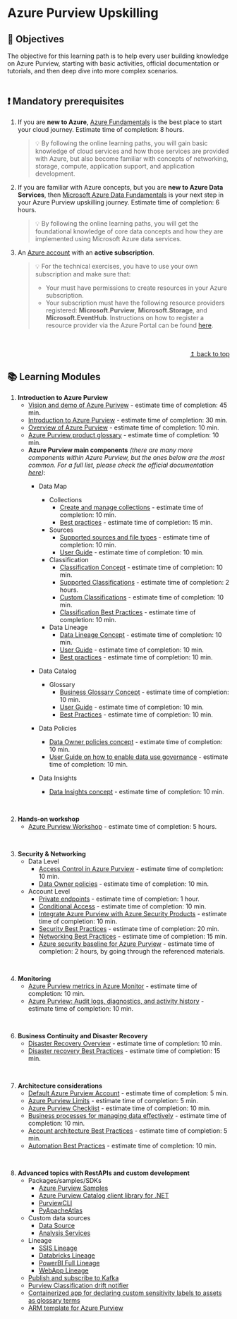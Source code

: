 # Azure Purview Upskilling


## :dart: Objectives
The objective for this learning path is to help every user building knowledge on Azure Purview, starting with basic activities, official documentation or tutorials, and then deep dive into more complex scenarios. 
<br>
<br>
## :exclamation: Mandatory prerequisites

1. If you are <b>new to Azure</b>, [Azure Fundamentals](https://docs.microsoft.com/en-us/learn/certifications/azure-fundamentals/) is the best place to start your cloud journey. Estimate time of completion: 8 hours.

    >:bulb: By following the online learning paths, you will gain basic knowledge of cloud services and how those services are provided with Azure, but also become familiar with concepts of networking, storage, compute, application support, and application development.
3. If you are familiar with Azure concepts, but you are <b>new to Azure Data Services</b>, then [Microsoft Azure Data Fundamentals](https://docs.microsoft.com/en-us/learn/certifications/exams/dp-900) is your next step in your Azure Purview upskilling journey.  Estimate time of completion: 6 hours.

    >:bulb: By following the online learning paths, you will get the foundational knowledge of core data concepts and how they are implemented using Microsoft Azure data services.
5. An [Azure account](https://azure.microsoft.com/en-us/free/) with an <b>active subscription</b>.

    >:bulb: For the technical exercises, you have to use your own subscription and make sure that:
    > * Your must have permissions to create resources in your Azure subscription.
    > * Your subscription must have the following resource providers registered: **Microsoft.Purview**, **Microsoft.Storage**, and **Microsoft.EventHub**. Instructions on how to register a resource provider via the Azure Portal can be found [here](https://docs.microsoft.com/en-us/azure/azure-resource-manager/management/resource-providers-and-types#azure-portal).
<br>
<br>

 <div align="right"><a href="#AzurePurviewUpskilling">↥ back to top</a></div>
 
## :books: Learning Modules
1. <b>Introduction to Azure Purview</b>
    * [Vision and demo of Azure Purivew](https://www.youtube.com/watch?v=aKiBFmiJEBQ) - estimate time of completion: 45 min.
    * [Introduction to Azure Purview](https://docs.microsoft.com/en-us/learn/modules/intro-to-azure-purview/) - estimate time of completion: 30 min.
    * [Overview of Azure Purview](https://docs.microsoft.com/en-us/azure/purview/overview) - estimate time of completion: 10 min.
    * [Azure Purview product glossary](https://docs.microsoft.com/en-us/azure/purview/reference-azure-purview-glossary) - estimate time of completion: 10 min.
    * <b>Azure Purview main components</b> <i>(there are many more components within Azure Purview, but the ones below are the most common. For a full list, please check the official documentation [here](https://docs.microsoft.com/en-us/azure/purview/))</i>:
        * Data Map
            * Collections
                * [Create and manage collections](https://docs.microsoft.com/en-us/azure/purview/how-to-create-and-manage-collections) - estimate time of completion: 10 min.
                * [Best practices](https://docs.microsoft.com/en-us/azure/purview/concept-best-practices-collections) - estimate time of completion: 15 min.
            * Sources
                * [Supported sources and file types](https://docs.microsoft.com/en-us/azure/purview/azure-purview-connector-overview) - estimate time of completion: 10 min.
                * [User Guide](https://docs.microsoft.com/en-us/azure/purview/manage-data-sources) - estimate time of completion: 10 min.
            * Classification
                * [Classification Concept](https://docs.microsoft.com/en-us/azure/purview/concept-classification) - estimate time of completion: 10 min.
                * [Supported Classifications](https://docs.microsoft.com/en-us/azure/purview/supported-classifications)  - estimate time of completion: 2 hours.
                * [Custom Classifications](https://docs.microsoft.com/en-us/azure/purview/create-a-custom-classification-and-classification-rule) - estimate time of completion: 10 min.
                * [Classification Best Practices](https://docs.microsoft.com/en-us/azure/purview/concept-best-practices-classification) - estimate time of completion: 10 min.
            * Data Lineage
                * [Data Lineage Concept](https://docs.microsoft.com/en-us/azure/purview/concept-data-lineage) - estimate time of completion: 10 min.
                * [User Guide](https://docs.microsoft.com/en-us/azure/purview/catalog-lineage-user-guide) - estimate time of completion: 10 min.
                * [Best practices](https://docs.microsoft.com/en-us/azure/purview/concept-best-practices-lineage-azure-data-factory) - estimate time of completion: 10 min.
            
        * Data Catalog
            * Glossary 
                * [Business Glossary Concept](https://docs.microsoft.com/en-us/azure/purview/concept-business-glossary) - estimate time of completion: 10 min.
                * [User Guide](https://docs.microsoft.com/en-us/azure/purview/how-to-create-import-export-glossary) - estimate time of completion: 10 min.
                * [Best Practices](https://docs.microsoft.com/en-us/azure/purview/concept-best-practices-glossary) - estimate time of completion: 10 min. 
           
        * Data Policies
            * [Data Owner policies concept](https://docs.microsoft.com/en-us/azure/purview/concept-data-owner-policies) - estimate time of completion: 10 min. 
            * [User Guide on how to enable data use governance](https://docs.microsoft.com/en-us/azure/purview/how-to-enable-data-use-governance) - estimate time of completion: 10 min. 
        * Data Insights
            * [Data Insights concept](https://docs.microsoft.com/en-us/azure/purview/concept-insights) - estimate time of completion: 10 min. 


<br>

2. <b>Hands-on workshop</b>
    * [Azure Purview Workshop](https://github.com/tayganr/purviewlab) - estimate time of completion: 5 hours.


<br>

3. <b>Security & Networking</b>
    * Data Level
        * [Access Control in Azure Purview](https://docs.microsoft.com/en-us/azure/purview/catalog-permissions) - estimate time of completion: 10 min.
        * [Data Owner policies](https://docs.microsoft.com/en-us/azure/purview/concept-data-owner-policies) - estimate time of completion: 10 min.
    * Account Level
        * [Private endpoints](https://docs.microsoft.com/en-us/azure/purview/catalog-private-link) - estimate time of completion: 1 hour.
        * [Conditional Access](https://docs.microsoft.com/en-us/azure/purview/catalog-conditional-access) - estimate time of completion: 10 min.
        * [Integrate Azure Purview with Azure Security Products](https://docs.microsoft.com/en-us/azure/purview/how-to-integrate-with-azure-security-products) - estimate time of completion: 10 min.
        * [Security Best Practices](https://docs.microsoft.com/en-us/azure/purview/concept-best-practices-security) - estimate time of completion: 20 min.
        * [Networking Best Practices](https://docs.microsoft.com/en-us/azure/purview/concept-best-practices-network) - estimate time of completion: 15 min.
        * [Azure security baseline for Azure Purview](https://docs.microsoft.com/en-us/security/benchmark/azure/baselines/purview-security-baseline) - estimate time of completion: 2 hours, by going through the referenced materials.


<br>

4. <b>Monitoring</b>
    * [Azure Purview metrics in Azure Monitor](https://docs.microsoft.com/en-us/azure/purview/how-to-monitor-with-azure-monitor) - estimate time of completion: 10 min.
    * [Azure Purview: Audit logs, diagnostics, and activity history](https://docs.microsoft.com/en-us/azure/purview/tutorial-purview-audit-logs-diagnostics) - estimate time of completion: 10 min.


<br>

6. <b>Business Continuity and Disaster Recovery</b>
    * [Disaster Recovery Overview](https://docs.microsoft.com/en-us/azure/purview/disaster-recovery) -  estimate time of completion: 10 min.
    * [Disaster recovery Best Practices](https://docs.microsoft.com/en-us/azure/purview/concept-best-practices-migration) -  estimate time of completion: 15 min.
    
<br>

7. <b>Architecture considerations</b>
    * [Default Azure Purview Account](https://docs.microsoft.com/en-us/azure/purview/concept-default-purview-account) -  estimate time of completion: 5 min.
    * [Azure Purview Limits](https://docs.microsoft.com/en-us/azure/purview/how-to-manage-quotas) -  estimate time of completion: 5 min.
    * [Azure Purview Checklist](https://docs.microsoft.com/en-us/azure/purview/tutorial-azure-purview-checklist) -  estimate time of completion: 10 min.
    * [Business processes for managing data effectively](https://docs.microsoft.com/en-us/azure/purview/concept-best-practices-asset-lifecycle) -  estimate time of completion: 10 min.
    * [Account architecture Best Practices](https://docs.microsoft.com/en-us/azure/purview/concept-best-practices-accounts) -  estimate time of completion: 5 min.
    * [Automation Best Practices](https://docs.microsoft.com/en-us/azure/purview/concept-best-practices-automation) -  estimate time of completion: 10 min.
    
<br>

8. <b>Advanced topics with RestAPIs and custom development</b>
    * Packages/samples/SDKs
        * [Azure Purview Samples](https://github.com/Azure/Purview-Samples) 
        * [Azure Purview Catalog client library for .NET](https://github.com/Azure/azure-sdk-for-net/tree/main/sdk/purview/Azure.Analytics.Purview.Catalog) 
        * [PurviewCLI](https://github.com/tayganr/purviewcli)    
        * [PyApacheAtlas](https://github.com/wjohnson/pyapacheatlas)  
    * Custom data sources
        * [Data Source](https://github.com/microsoft/Purview-Custom-Connector-Solution-Accelerator/blob/master/examples/tag_db/tag_db.md)
        * [Analysis Services](https://github.com/wjohnson/pyapacheatlas/blob/master/samples/notebooks/Purview_Analysis_Services_Custom.ipynb)
    * Lineage
        * [SSIS Lineage](https://github.com/microsoft/Purview-Custom-Connector-Solution-Accelerator/blob/master/examples/ssis/ssis.md)    
        * [Databricks Lineage](https://github.com/intellishore/data-lineage-databricks-to-purview)    
        * [PowerBI Full Lineage](https://github.com/franmer2/AzurePurviewFullPBILineage_US)    
        * [WebApp Lineage](https://github.com/pietheinstrengholt/purview-nodejs-lineage-registration)    
    * [Publish and subscribe to Kafka](https://github.com/devlace/purview-pubsub)    
    * [Purview Classification drift notifier](https://github.com/mdrakiburrahman/purview-classification-drift-notifier)    
    * [Containerized app for declaring custom sensitivity labels to assets as glossary terms](https://github.com/mdrakiburrahman/purview-asset-ingestor)    
    * [ARM template for Azure Purview](https://github.com/kkaarel/azurepurview)    
    






